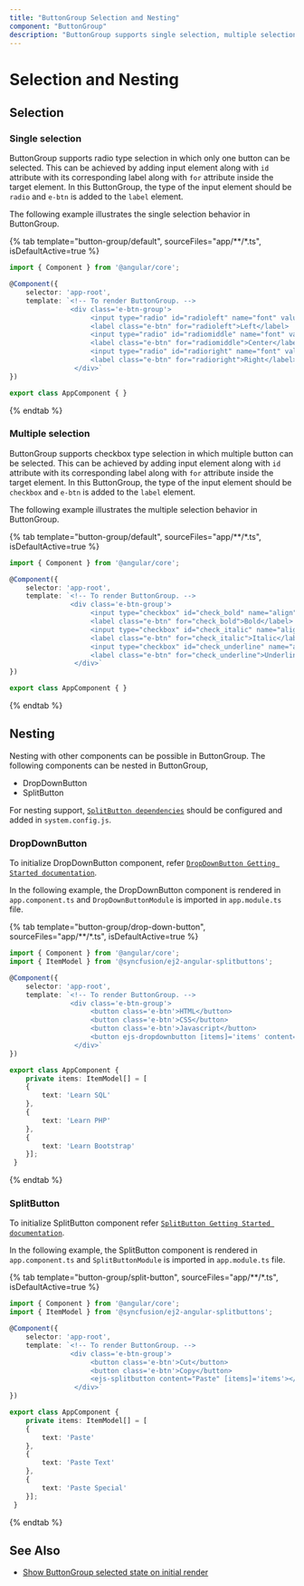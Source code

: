 ```yaml
---
title: "ButtonGroup Selection and Nesting"
component: "ButtonGroup"
description: "ButtonGroup supports single selection, multiple selection, nesting with dropdownbutton and splitbutton components."
---
```


# Selection and Nesting

## Selection

### Single selection

ButtonGroup supports radio type selection in which only one button can be selected. This can be achieved by adding input element
along with `id` attribute with its corresponding label along with `for` attribute inside the target element. In this ButtonGroup,
the type of the input element should be `radio` and `e-btn` is added to the `label` element.

The following example illustrates the single selection behavior in ButtonGroup.

{% tab template="button-group/default", sourceFiles="app/**/*.ts", isDefaultActive=true  %}

```typescript
import { Component } from '@angular/core';

@Component({
    selector: 'app-root',
    template: `<!-- To render ButtonGroup. -->
               <div class='e-btn-group'>
                    <input type="radio" id="radioleft" name="font" value="left"/>
                    <label class="e-btn" for="radioleft">Left</label>
                    <input type="radio" id="radiomiddle" name="font" value="middle"/>
                    <label class="e-btn" for="radiomiddle">Center</label>
                    <input type="radio" id="radioright" name="font" value="right"/>
                    <label class="e-btn" for="radioright">Right</label>
                </div>`
})

export class AppComponent { }
```

{% endtab %}

### Multiple selection

ButtonGroup supports checkbox type selection in which multiple button can be selected. This can be achieved by adding input element
along with `id` attribute with its corresponding label along with `for` attribute inside the target element. In this ButtonGroup,
the type of the input element should be `checkbox` and `e-btn` is added to the `label` element.

The following example illustrates the multiple selection behavior in ButtonGroup.

{% tab template="button-group/default", sourceFiles="app/**/*.ts", isDefaultActive=true %}

```typescript
import { Component } from '@angular/core';

@Component({
    selector: 'app-root',
    template: `<!-- To render ButtonGroup. -->
               <div class='e-btn-group'>
                    <input type="checkbox" id="check_bold" name="align" value="bold"/>
                    <label class="e-btn" for="check_bold">Bold</label>
                    <input type="checkbox" id="check_italic" name="align" value="italic"/>
                    <label class="e-btn" for="check_italic">Italic</label>
                    <input type="checkbox" id="check_underline" name="align" value="underline"/>
                    <label class="e-btn" for="check_underline">Underline</label>
                </div>`
})

export class AppComponent { }
```

{% endtab %}

## Nesting

Nesting with other components can be possible in ButtonGroup. The following components can be nested in ButtonGroup,
* DropDownButton
* SplitButton

For nesting support, [`SplitButton dependencies`](./../split-button/getting-started#dependencies) should be configured and added in
`system.config.js`.

### DropDownButton

To initialize DropDownButton component, refer [`DropDownButton Getting Started documentation`](./../drop-down-button/getting-started).

In the following example, the DropDownButton component is rendered in `app.component.ts` and `DropDownButtonModule` is imported in
`app.module.ts` file.

{% tab template="button-group/drop-down-button", sourceFiles="app/**/*.ts", isDefaultActive=true %}

```typescript
import { Component } from '@angular/core';
import { ItemModel } from '@syncfusion/ej2-angular-splitbuttons';

@Component({
    selector: 'app-root',
    template: `<!-- To render ButtonGroup. -->
               <div class='e-btn-group'>
                    <button class='e-btn'>HTML</button>
                    <button class='e-btn'>CSS</button>
                    <button class='e-btn'>Javascript</button>
                    <button ejs-dropdownbutton [items]='items' content='More'></button>
                </div>`
})

export class AppComponent {
    private items: ItemModel[] = [
    {
        text: 'Learn SQL'
    },
    {
        text: 'Learn PHP'
    },
    {
        text: 'Learn Bootstrap'
    }];
 }
```

{% endtab %}

### SplitButton

To initialize SplitButton component refer [`SplitButton Getting Started documentation`](./../split-button/getting-started).

In the following example, the SplitButton component is rendered in `app.component.ts` and `SplitButtonModule` is imported in
`app.module.ts` file.

{% tab template="button-group/split-button", sourceFiles="app/**/*.ts", isDefaultActive=true %}

```typescript
import { Component } from '@angular/core';
import { ItemModel } from '@syncfusion/ej2-angular-splitbuttons';

@Component({
    selector: 'app-root',
    template: `<!-- To render ButtonGroup. -->
               <div class='e-btn-group'>
                    <button class='e-btn'>Cut</button>
                    <button class='e-btn'>Copy</button>
                    <ejs-splitbutton content="Paste" [items]='items'></ejs-splitbutton>
                </div>`
})

export class AppComponent {
    private items: ItemModel[] = [
    {
        text: 'Paste'
    },
    {
        text: 'Paste Text'
    },
    {
        text: 'Paste Special'
    }];
 }
```

{% endtab %}

## See Also

* [Show ButtonGroup selected state on initial render](./how-to/show-buttongroup-selected-state-on-initial-render)
